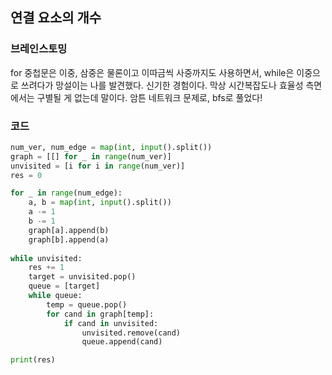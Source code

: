 ## 연결 요소의 개수


### 브레인스토밍

for 중첩문은 이중, 삼중은 물론이고 이따금씩 사중까지도 사용하면서, while은 이중으로 쓰려다가 망설이는 나를 발견했다. 신기한 경험이다. 막상 시간복잡도나 효율성 측면에서는 구별될 게 없는데 말이다. 암튼 네트워크 문제로, bfs로 풀었다!


### 코드

```python
num_ver, num_edge = map(int, input().split())
graph = [[] for _ in range(num_ver)]
unvisited = [i for i in range(num_ver)]
res = 0

for _ in range(num_edge):
    a, b = map(int, input().split())
    a -= 1
    b -= 1
    graph[a].append(b)
    graph[b].append(a)
    
while unvisited:
    res += 1
    target = unvisited.pop()
    queue = [target]
    while queue:
        temp = queue.pop()
        for cand in graph[temp]:
            if cand in unvisited:
                unvisited.remove(cand)
                queue.append(cand)

print(res)
```
